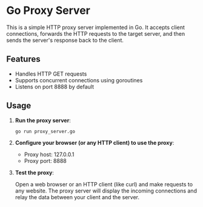 # Go Proxy Server

This is a simple HTTP proxy server implemented in Go. It accepts client connections, forwards the HTTP requests to the target server, and then sends the server's response back to the client.

## Features
- Handles HTTP GET requests
- Supports concurrent connections using goroutines
- Listens on port 8888 by default

## Usage

1. **Run the proxy server**:
   ```bash
   go run proxy_server.go

2. **Configure your browser (or any HTTP client) to use the proxy**:

   - Proxy host: 127.0.0.1
   - Proxy port: 8888
   
4. **Test the proxy**:

   Open a web browser or an HTTP client (like curl) and make requests to any website.
   The proxy server will display the incoming connections and relay the data between your client and the server.
